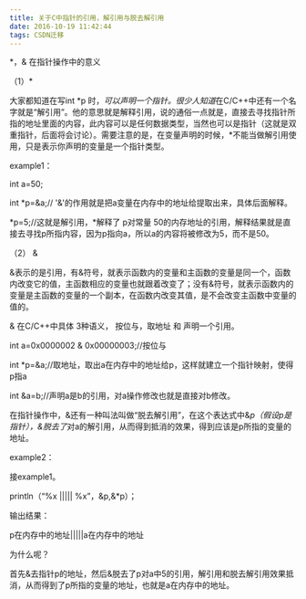```yaml
---
title: 关于C中指针的引用，解引用与脱去解引用
date: 2016-10-19 11:42:44
tags: CSDN迁移
---
```

   *，& 在指针操作中的意义  
  
  
 （1）*  
  
  
 大家都知道在写int *p 时，*可以声明一个指针。很少人知道*在C/C++中还有一个名字就是“解引用”。他的意思就是解释引用，说的通俗一点就是，直接去寻找指针所指的地址里面的内容，此内容可以是任何数据类型，当然也可以是指针（这就是双重指针，后面将会讨论）。需要注意的是，在变量声明的时候，*不能当做解引用使用，只是表示你声明的变量是一个指针类型。  
  
  
 example1：  
  
  
 int a=50;  
  
  
 int *p=&a;// '&'的作用就是把a变量在内存中的地址给提取出来，具体后面解释。  
  
  
 *p=5;//这就是解引用，*解释了 p对常量 50的内存地址的引用，解释结果就是直接去寻找p所指内容，因为p指向a，所以a的内容将被修改为5，而不是50。  
  
  
 （2） &  
  
  
 &表示的是引用，有&符号，就表示函数内的变量和主函数的变量是同一个，函数内改变它的值，主函数相应的变量也就跟着改变了；没有&符号，就表示函数内的变量是主函数的变量的一个副本，在函数内改变其值，是不会改变主函数中变量的值的。  
  
  
   
  
  
 & 在C/C++中具体 3种语义， 按位与，取地址 和 声明一个引用。  
  
  
 int a=0x0000002 & 0x00000003;//按位与  
  
  
 int *p=&a;//取地址，取出a在内存中的地址给p，这样就建立一个指针映射，使得p指a  
  
  
 int &a=b;//声明a是b的引用，对a操作修改也就是直接对b修改。  
  
  
   
  
  
 在指针操作中，&还有一种叫法叫做“脱去解引用”，在这个表达式中&*p（假设p是指针），&脱去了*对a的解引用，从而得到抵消的效果，得到应该是p所指的变量的地址。  
  
  
 example2：  
  
  
 接example1。  
  
  
 println（“%x ||||| %x”，&p,&*p）；  
  
  
 输出结果：  
  
  
 p在内存中的地址|||||a在内存中的地址  
  
  
 为什么呢？  
  
  
 首先&去指针p的地址，然后&脱去了p对a中5的引用，解引用和脱去解引用效果抵消，从而得到了p所指的变量的地址，也就是a在内存中的地址。   
 